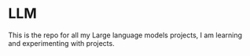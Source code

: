 # LLM
This is the repo for all my Large language models projects, I am learning and experimenting with projects.
